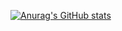 [![Anurag's GitHub stats](https://github-readme-stats.vercel.app/api?username=linconlg&show_icons=true&theme=dracula&size_weight=0.5&count_weight=0.5&layout=pie)](https://github.com/anuraghazra/github-readme-stats)
